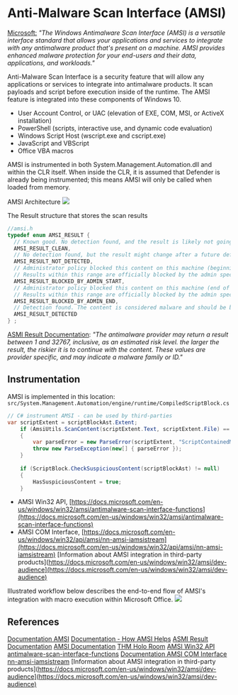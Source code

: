 # Anti-Malware Scan Interface (AMSI)

[Microsoft:]() *"The Windows Antimalware Scan Interface (AMSI) is a versatile interface standard that allows your applications and services to integrate with any antimalware product that's present on a machine. AMSI provides enhanced malware protection for your end-users and their data, applications, and workloads."*

Anti-Malware Scan Interface is a security feature that will allow any applications or services to integrate into antimalware products. It scan payloads and script before execution inside of the runtime. The AMSI feature is integrated into these components of Windows 10.

-   User Account Control, or UAC (elevation of EXE, COM, MSI, or ActiveX installation)
-   PowerShell (scripts, interactive use, and dynamic code evaluation)
-   Windows Script Host (wscript.exe and cscript.exe)
-   JavaScript and VBScript
-   Office VBA macros

AMSI is instrumented in both System.Management.Automation.dll and within the CLR itself. When inside the CLR, it is assumed that Defender is already being instrumented; this means AMSI will only be called when loaded from memory.

AMSI Architecture
![](amsi7archi.jpg)

The Result structure that stores the scan results
```cpp
//amsi.h
typedef enum AMSI_RESULT {
  // Known good. No detection found, and the result is likely not going to change after a future definition update.
  AMSI_RESULT_CLEAN,
  // No detection found, but the result might change after a future definition update.
  AMSI_RESULT_NOT_DETECTED,
  // Administrator policy blocked this content on this machine (beginning of range).
  // Results within this range are officially blocked by the admin specified policy
  AMSI_RESULT_BLOCKED_BY_ADMIN_START,
  // Administrator policy blocked this content on this machine (end of range).
  // Results within this range are officially blocked by the admin specified policy
  AMSI_RESULT_BLOCKED_BY_ADMIN_END,
  // Detection found. The content is considered malware and should be blocked.
  AMSI_RESULT_DETECTED
} ;
```

[ASMI Result Documentation](https://learn.microsoft.com/en-us/windows/win32/api/amsi/ne-amsi-amsi_result): *"The antimalware provider may return a result between 1 and 32767, inclusive, as an estimated risk level. the larger the result, the riskier it is to continue with the content. These values are provider specific, and may indicate a malware family or ID."*

## Instrumentation

AMSI is implemented in this location: `src/System.Management.Automation/engine/runtime/CompiledScriptBlock.cs`
```csharp
// C# instrument AMSI - can be used by third-parties
var scriptExtent = scriptBlockAst.Extent;    
	if (AmsiUtils.ScanContent(scriptExtent.Text, scriptExtent.File) == AmsiUtils.AmsiNativeMethods.AMSI_RESULT.AMSI_RESULT_DETECTED)    
	{     
		var parseError = new ParseError(scriptExtent, "ScriptContainedMaliciousContent", ParserStrings.ScriptContainedMaliciousContent);     
		throw new ParseException(new[] { parseError });    
	} 
	      
	if (ScriptBlock.CheckSuspiciousContent(scriptBlockAst) != null)    
	{     
		HasSuspiciousContent = true;    
	}

```
-   AMSI Win32 API, [https://docs.microsoft.com/en-us/windows/win32/amsi/antimalware-scan-interface-functions](https://docs.microsoft.com/en-us/windows/win32/amsi/antimalware-scan-interface-functions)
-   AMSI COM Interface, [https://docs.microsoft.com/en-us/windows/win32/api/amsi/nn-amsi-iamsistream](https://docs.microsoft.com/en-us/windows/win32/api/amsi/nn-amsi-iamsistream)
[Information about AMSI integration in third-party products](https://docs.microsoft.com/en-us/windows/win32/amsi/dev-audience](https://docs.microsoft.com/en-us/windows/win32/amsi/dev-audience)


Illustrated workflow below describes the end-to-end flow of AMSI's integration with macro execution within Microsoft Office.
![](integ-js-vba.png)

## References

[Documentation AMSI](https://docs.microsoft.com/en-us/windows/win32/amsi/antimalware-scan-interface-portal)
[Documentation - How AMSI Helps](https://learn.microsoft.com/en-us/windows/win32/amsi/how-amsi-helps)
[ASMI Result Documentation](https://learn.microsoft.com/en-us/windows/win32/api/amsi/ne-amsi-amsi_result)
[AMSI Documentation](https://docs.microsoft.com/en-us/windows/win32/amsi/antimalware-scan-interface-portal)
[THM Holo Room](https://tryhackme.com/room/hololive)
[AMSI Win32 API antimalware-scan-interface-functions](https://docs.microsoft.com/en-us/windows/win32/amsi/antimalware-scan-interface-functions)
[Documentation AMSI COM Interface nn-amsi-iamsistream](https://docs.microsoft.com/en-us/windows/win32/api/amsi/nn-amsi-iamsistream)
[Information about AMSI integration in third-party products](https://docs.microsoft.com/en-us/windows/win32/amsi/dev-audience](https://docs.microsoft.com/en-us/windows/win32/amsi/dev-audience)